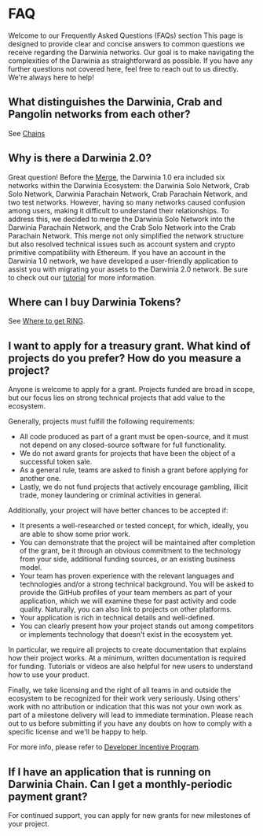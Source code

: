 # FAQ

Welcome to our Frequently Asked Questions (FAQs) section This page is designed to provide clear and concise answers to common questions we receive regarding the Darwinia networks. Our goal is to make navigating the complexities of the Darwinia as straightforward as possible. If you have any further questions not covered here, feel free to reach out to us directly. We're always here to help!

## What distinguishes the Darwinia, Crab and Pangolin networks from each other?

See [Chains](../build/getting-started/networks/overview.md) 

## Why is there a Darwinia 2.0?

Great question! Before the [Merge](https://medium.com/darwinianetwork/darwinia-2-0-merge-overview-96af96d668aa), the Darwinia 1.0 era included six networks within the Darwinia Ecosystem: the Darwinia Solo Network, Crab Solo Network, Darwinia Parachain Network, Crab Parachain Network, and two test networks. However, having so many networks caused confusion among users, making it difficult to understand their relationships. To address this, we decided to merge the Darwinia Solo Network into the Darwinia Parachain Network, and the Crab Solo Network into the Crab Parachain Network. This merge not only simplified the network structure but also resolved technical issues such as account system and crypto primitive compatibility with Ethereum. If you have an account in the Darwinia 1.0 network, we have developed a user-friendly application to assist you with migrating your assets to the Darwinia 2.0 network. Be sure to check out our [tutorial](../community/guide/migration/generate-account.md) for more information.

## Where can I buy Darwinia Tokens?

See [Where to get RING](https://darwinia.network/#/get-ring).

## I want to apply for a treasury grant. What kind of projects do you prefer? How do you measure a project?

Anyone is welcome to apply for a grant. Projects funded are broad in scope, but our focus lies on strong technical projects that add value to the ecosystem.

Generally, projects must fulfill the following requirements:

- All code produced as part of a grant must be open-source, and it must not depend on any closed-source software for full functionality.
- We do not award grants for projects that have been the object of a successful token sale.
- As a general rule, teams are asked to finish a grant before applying for another one.
- Lastly, we do not fund projects that actively encourage gambling, illicit trade, money laundering or criminal activities in general.

Additionally, your project will have better chances to be accepted if:

- It presents a well-researched or tested concept, for which, ideally, you are able to show some prior work.
- You can demonstrate that the project will be maintained after completion of the grant, be it through an obvious commitment to the technology from your side, additional funding sources, or an existing business model.
- Your team has proven experience with the relevant languages and technologies and/or a strong technical background. You will be asked to provide the GitHub profiles of your team members as part of your application, which we will examine these for past activity and code quality. Naturally, you can also link to projects on other platforms.
- Your application is rich in technical details and well-defined.
- You can clearly present how your project stands out among competitors or implements technology that doesn't exist in the ecosystem yet.

In particular, we require all projects to create documentation that explains how their project works. At a minimum, written documentation is required for funding. Tutorials or videos are also helpful for new users to understand how to use your product.

Finally, we take licensing and the right of all teams in and outside the ecosystem to be recognized for their work very seriously. Using others' work with no attribution or indication that this was not your own work as part of a milestone delivery will lead to immediate termination. Please reach out to us before submitting if you have any doubts on how to comply with a specific license and we'll be happy to help.

For more info, please refer to [Developer Incentive Program](../community/overview.md#community-collaboration).

## If I have an application that is running on Darwinia Chain. Can I get a monthly-periodic payment grant?

For continued support, you can apply for new grants for new milestones of your project.